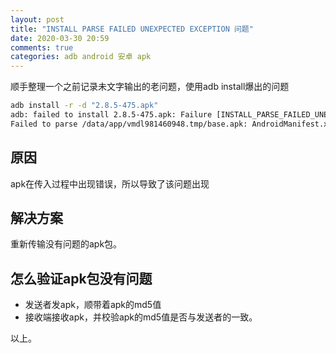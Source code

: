 ```yaml
---
layout: post
title: "INSTALL PARSE FAILED UNEXPECTED EXCEPTION 问题"
date: 2020-03-30 20:59
comments: true
categories: adb android 安卓 apk
---
```


顺手整理一个之前记录未文字输出的老问题，使用adb install爆出的问题
```bash
adb install -r -d "2.8.5-475.apk"
adb: failed to install 2.8.5-475.apk: Failure [INSTALL_PARSE_FAILED_UNEXPECTED_EXCEPTION:
Failed to parse /data/app/vmdl981460948.tmp/base.apk: AndroidManifest.xml]
```
<!--more-->

## 原因

apk在传入过程中出现错误，所以导致了该问题出现

## 解决方案

重新传输没有问题的apk包。

## 怎么验证apk包没有问题
  * 发送者发apk，顺带着apk的md5值
  * 接收端接收apk，并校验apk的md5值是否与发送者的一致。

以上。

